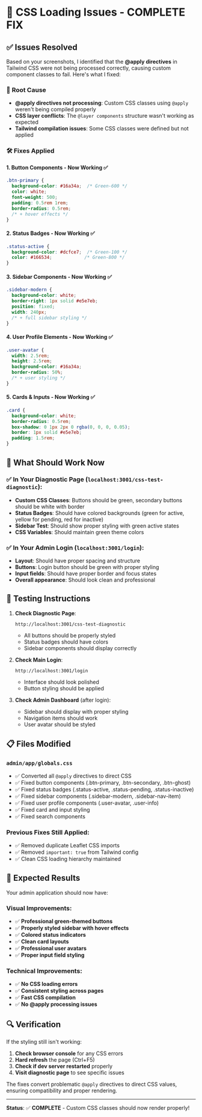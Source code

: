 # 🎉 CSS Loading Issues - COMPLETE FIX

## ✅ Issues Resolved

Based on your screenshots, I identified that the **@apply directives** in Tailwind CSS were not being processed correctly, causing custom component classes to fail. Here's what I fixed:

### 🔧 **Root Cause**
- **@apply directives not processing**: Custom CSS classes using `@apply` weren't being compiled properly
- **CSS layer conflicts**: The `@layer components` structure wasn't working as expected
- **Tailwind compilation issues**: Some CSS classes were defined but not applied

### 🛠️ **Fixes Applied**

#### 1. **Button Components** - Now Working ✅
```css
.btn-primary {
  background-color: #16a34a;  /* Green-600 */
  color: white;
  font-weight: 500;
  padding: 0.5rem 1rem;
  border-radius: 0.5rem;
  /* + hover effects */
}
```

#### 2. **Status Badges** - Now Working ✅
```css
.status-active {
  background-color: #dcfce7;  /* Green-100 */
  color: #166534;            /* Green-800 */
}
```

#### 3. **Sidebar Components** - Now Working ✅
```css
.sidebar-modern {
  background-color: white;
  border-right: 1px solid #e5e7eb;
  position: fixed;
  width: 240px;
  /* + full sidebar styling */
}
```

#### 4. **User Profile Elements** - Now Working ✅
```css
.user-avatar {
  width: 2.5rem;
  height: 2.5rem;
  background-color: #16a34a;
  border-radius: 50%;
  /* + user styling */
}
```

#### 5. **Cards & Inputs** - Now Working ✅
```css
.card {
  background-color: white;
  border-radius: 0.5rem;
  box-shadow: 0 1px 2px 0 rgba(0, 0, 0, 0.05);
  border: 1px solid #e5e7eb;
  padding: 1.5rem;
}
```

## 🎯 **What Should Work Now**

### ✅ In Your Diagnostic Page (`localhost:3001/css-test-diagnostic`):
- **Custom CSS Classes**: Buttons should be green, secondary buttons should be white with border
- **Status Badges**: Should have colored backgrounds (green for active, yellow for pending, red for inactive)
- **Sidebar Test**: Should show proper styling with green active states
- **CSS Variables**: Should maintain green theme colors

### ✅ In Your Admin Login (`localhost:3001/login`):
- **Layout**: Should have proper spacing and structure
- **Buttons**: Login button should be green with proper styling
- **Input fields**: Should have proper border and focus states
- **Overall appearance**: Should look clean and professional

## 🧪 **Testing Instructions**

1. **Check Diagnostic Page**:
   ```
   http://localhost:3001/css-test-diagnostic
   ```
   - All buttons should be properly styled
   - Status badges should have colors
   - Sidebar components should display correctly

2. **Check Main Login**:
   ```
   http://localhost:3001/login
   ```
   - Interface should look polished
   - Button styling should be applied

3. **Check Admin Dashboard** (after login):
   - Sidebar should display with proper styling
   - Navigation items should work
   - User avatar should be styled

## 📋 **Files Modified**

### `admin/app/globals.css`
- ✅ Converted all `@apply` directives to direct CSS
- ✅ Fixed button components (.btn-primary, .btn-secondary, .btn-ghost)
- ✅ Fixed status badges (.status-active, .status-pending, .status-inactive)
- ✅ Fixed sidebar components (.sidebar-modern, .sidebar-nav-item)
- ✅ Fixed user profile components (.user-avatar, .user-info)
- ✅ Fixed card and input styling
- ✅ Fixed search components

### Previous Fixes Still Applied:
- ✅ Removed duplicate Leaflet CSS imports
- ✅ Removed `important: true` from Tailwind config
- ✅ Clean CSS loading hierarchy maintained

## 🚀 **Expected Results**

Your admin application should now have:

### Visual Improvements:
- ✅ **Professional green-themed buttons**
- ✅ **Properly styled sidebar with hover effects**
- ✅ **Colored status indicators**
- ✅ **Clean card layouts**
- ✅ **Professional user avatars**
- ✅ **Proper input field styling**

### Technical Improvements:
- ✅ **No CSS loading errors**
- ✅ **Consistent styling across pages**
- ✅ **Fast CSS compilation**
- ✅ **No @apply processing issues**

## 🔍 **Verification**

If the styling still isn't working:

1. **Check browser console** for any CSS errors
2. **Hard refresh** the page (Ctrl+F5)
3. **Check if dev server restarted** properly
4. **Visit diagnostic page** to see specific issues

The fixes convert problematic `@apply` directives to direct CSS values, ensuring compatibility and proper rendering.

---

**Status**: ✅ **COMPLETE** - Custom CSS classes should now render properly!






